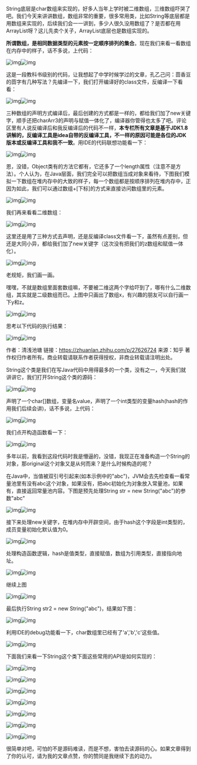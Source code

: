 String底层是char数组来实现的，好多人当年上学时被二维数组，三维数组吓哭了吧。我们今天来讲讲数组，数组非常的重要，很多常用类，比如String等底层都是用数组来实现的，后续我们会一一讲到，多少人很久没用数组了？是否都在用ArrayList呀？这儿先卖个关子，ArrayList底层也是数组实现的。

**所谓数组，是相同数据类型的元素按一定顺序排列的集合**。现在我们来看一看数组在内存中的样子，话不多说，上代码：

![img](https://pic4.zhimg.com/v2-35105f000b2343a3cb8053abdb0c6233_b.png)![img](https://pic4.zhimg.com/80/v2-35105f000b2343a3cb8053abdb0c6233_1440w.png)

这是一段教科书级别的代码，让我想起了中学时候学过的文章，孔乙己问：茴香豆的茴字有几种写法？先编译一下，我们打开编译好的class文件，反编译一下看看：

![img](https://pic3.zhimg.com/v2-ff2927f3ff98cd43cbbc3e18e6336ab2_b.png)![img](https://pic3.zhimg.com/80/v2-ff2927f3ff98cd43cbbc3e18e6336ab2_1440w.png)

三种数组的声明方式编译后，最后创建的方式都是一样的，都给我们加了new关键字，顺手还把charArr3的声明与赋值一体化了，编译器你管得也太多了吧。评论区里有人说反编译后和我反编译后的代码不一样，**本专栏所有文章是基于JDK1.8讲解的，反编译工具是idea自带的反编译工具，不一样的原因可能是各位的JDK版本或反编译工具和我不一致**。用IDE的代码联想功能看一下：

![img](https://pic2.zhimg.com/v2-892060ceb35b218c1e7b8c9372a86881_b.png)![img](https://pic2.zhimg.com/80/v2-892060ceb35b218c1e7b8c9372a86881_1440w.png)

恩，没错，Object类有的方法它都有，它还多了一个length属性（注意不是方法）。个人认为，在Java层面，我们完全可以把数组当成对象来看待，下图我们模拟一下数组在堆内存中的大致的样子，每一个数组都是按顺序排列在堆内存中，正因为如此，我们可以通过数组+[下标]的方式来直接访问数组里的元素。

![img](https://pic3.zhimg.com/v2-448447e3343294329275aff468b805b2_b.png)![img](https://pic3.zhimg.com/80/v2-448447e3343294329275aff468b805b2_1440w.png)

我们再来看看二维数组：

![img](https://pic4.zhimg.com/v2-8e1892a0c57b3a3d1ac11707c7356113_b.png)![img](https://pic4.zhimg.com/80/v2-8e1892a0c57b3a3d1ac11707c7356113_1440w.png)

这里还是用了三种方式去声明，还是反编译class文件看一下，虽然有点差别，但还是大同小异，都给我们加了new关键字（这次没有把我们的z数组和赋值一体化）。

![img](https://pic2.zhimg.com/v2-a44b7c61d53417c5b1fb62f9f5384eed_b.png)![img](https://pic2.zhimg.com/80/v2-a44b7c61d53417c5b1fb62f9f5384eed_1440w.png)

老规矩，我们画一画。

嘿嘿，不就是数组里面套数组嘛，不要被二维这两个字给吓到了，哪有什么二维数组，其实就是二级数组而已。上图中只画出了数组x，有兴趣的朋友可以自行画一下y和z。

![img](https://pic2.zhimg.com/v2-5ad580bf5b5b89b780fa67fe0dcca09d_b.png)![img](https://pic2.zhimg.com/80/v2-5ad580bf5b5b89b780fa67fe0dcca09d_1440w.png)

思考以下代码的执行结果：

![img](https://pic3.zhimg.com/v2-2bdb208a144ec486fd024419d6d48b9e_b.png)![img](https://pic3.zhimg.com/80/v2-2bdb208a144ec486fd024419d6d48b9e_1440w.png)





作者：清浅池塘
链接：https://zhuanlan.zhihu.com/p/27626724
来源：知乎
著作权归作者所有。商业转载请联系作者获得授权，非商业转载请注明出处。



String这个类是我们在写Java代码中用得最多的一个类，没有之一，今天我们就讲讲它，我们打开String这个类的源码：

![img](https://pic2.zhimg.com/v2-9f6d15319a32332c0820f7a408ef435d_b.png)![img](https://pic2.zhimg.com/80/v2-9f6d15319a32332c0820f7a408ef435d_1440w.png)

声明了一个char[]数组，变量名value，声明了一个int类型的变量hash(hash的作用我们后续会讲)，话不多说，上代码：

![img](https://pic2.zhimg.com/v2-4a2ef9fd85a3f73e7764f1a671e960f9_b.png)![img](https://pic2.zhimg.com/80/v2-4a2ef9fd85a3f73e7764f1a671e960f9_1440w.png)

我们点开构造函数看一下：

![img](https://pic1.zhimg.com/v2-5c9898d60ed3cc041859ff8b8116be24_b.png)![img](https://pic1.zhimg.com/80/v2-5c9898d60ed3cc041859ff8b8116be24_1440w.png)

多年以前，我看到这段代码时我是懵逼的，没错，我现正在准备构造一个String的对象，那original这个对象又是从何而来？是什么时候构造的呢？

在Java中，当值被双引号引起来(如本示例中的"abc")，JVM会去先检查看一看常量池里有没有abc这个对象，如果没有，把abc初始化为对象放入常量池，如果有，直接返回常量池内容。下图是预先处理String str = new String("abc")的参数"abc"

![img](https://pic4.zhimg.com/v2-cd776d08c1147df346332d42c3ce0427_b.png)![img](https://pic4.zhimg.com/80/v2-cd776d08c1147df346332d42c3ce0427_1440w.png)

接下来处理new关键字，在堆内存中开辟空间，由于hash这个字段是int类型的，成员变量初始化默认值为0。

![img](https://pic4.zhimg.com/v2-c797e99bee769b6755937b98155f51ef_b.png)![img](https://pic4.zhimg.com/80/v2-c797e99bee769b6755937b98155f51ef_1440w.png)

处理构造函数逻辑，hash是值类型，直接赋值，数组为引用类型，直接指向地址。

![img](https://pic1.zhimg.com/v2-5c9898d60ed3cc041859ff8b8116be24_b.png)![img](https://pic1.zhimg.com/80/v2-5c9898d60ed3cc041859ff8b8116be24_1440w.png)

继续上图

![img](https://pic3.zhimg.com/v2-4cfe138fb2af4f7d9fc701f72133f26e_b.png)![img](https://pic3.zhimg.com/80/v2-4cfe138fb2af4f7d9fc701f72133f26e_1440w.png)

最后执行String str2 = new String("abc")，结果如下图：

![img](https://pic2.zhimg.com/v2-c8a323166922869a17334431d50da4c5_b.png)![img](https://pic2.zhimg.com/80/v2-c8a323166922869a17334431d50da4c5_1440w.png)

利用IDE的debug功能看一下，char数组里已经有了'a','b','c'这些值。

![img](https://pic4.zhimg.com/v2-2fbd808468798c4c55877aac63cc4bdf_b.png)![img](https://pic4.zhimg.com/80/v2-2fbd808468798c4c55877aac63cc4bdf_1440w.png)

下面我们来看一下String这个类下面这些常用的API是如何实现的：

![img](https://pic2.zhimg.com/v2-1497b776b7177ad6e07fd3cc2b92147d_b.png)![img](https://pic2.zhimg.com/80/v2-1497b776b7177ad6e07fd3cc2b92147d_1440w.png)

![img](https://pic4.zhimg.com/v2-e759478158b74811451c4379dbb94877_b.png)![img](https://pic4.zhimg.com/80/v2-e759478158b74811451c4379dbb94877_1440w.png)

![img](https://pic1.zhimg.com/v2-f186fb86275daed9335449cd52cc0540_b.png)![img](https://pic1.zhimg.com/80/v2-f186fb86275daed9335449cd52cc0540_1440w.png)

![img](https://pic1.zhimg.com/v2-4d5425ac433c509fab149d9c3c29a6d4_b.png)![img](https://pic1.zhimg.com/80/v2-4d5425ac433c509fab149d9c3c29a6d4_1440w.png)

![img](https://pic2.zhimg.com/v2-d0bedc4bb52276ccc07f85d704729b3d_b.png)![img](https://pic2.zhimg.com/80/v2-d0bedc4bb52276ccc07f85d704729b3d_1440w.png)

![img](https://pic2.zhimg.com/v2-e4fd21d2c03d69910ee3b4e69f0b74c5_b.png)![img](https://pic2.zhimg.com/80/v2-e4fd21d2c03d69910ee3b4e69f0b74c5_1440w.png)

![img](https://pic4.zhimg.com/v2-330cbd581df8d308946da6aabba0667f_b.png)![img](https://pic4.zhimg.com/80/v2-330cbd581df8d308946da6aabba0667f_1440w.png)

很简单对吧，可怕的不是源码难读，而是不想，害怕去读源码的心。如果文章得到了你的认可，请为我的文章点赞，你的赞同是我继续下去的动力。